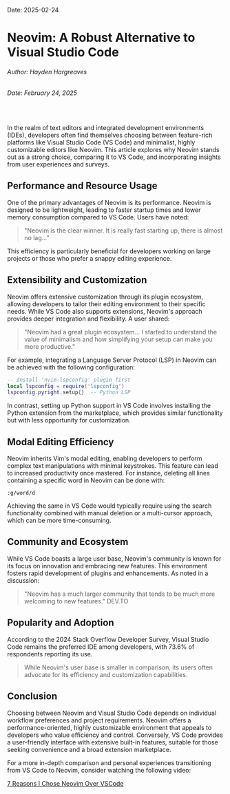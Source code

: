Date: 2025-02-24
# Neovim: A Robust Alternative to Visual Studio Code

###### Author: Hayden Hargreaves
###### Date: February 24, 2025

<br />

In the realm of text editors and integrated development environments (IDEs), developers often find themselves choosing between feature-rich platforms like Visual Studio Code (VS Code) and minimalist, highly customizable editors like Neovim. This article explores why Neovim stands out as a strong choice, comparing it to VS Code, and incorporating insights from user experiences and surveys.

## Performance and Resource Usage

One of the primary advantages of Neovim is its performance. Neovim is designed to be lightweight, leading to faster startup times and lower memory consumption compared to VS Code. Users have noted:

> "Neovim is the clear winner. It is really fast starting up, there is almost no lag..."

This efficiency is particularly beneficial for developers working on large projects or those who prefer a snappy editing experience.

## Extensibility and Customization

Neovim offers extensive customization through its plugin ecosystem, allowing developers to tailor their editing environment to their specific needs. While VS Code also supports extensions, Neovim's approach provides deeper integration and flexibility. A user shared:

> "Neovim had a great plugin ecosystem... I started to understand the value of minimalism and how simplifying your setup can make you more productive."

For example, integrating a Language Server Protocol (LSP) in Neovim can be achieved with the following configuration:

```lua
-- Install 'nvim-lspconfig' plugin first
local lspconfig = require('lspconfig')
lspconfig.pyright.setup{}  -- Python LSP
```

In contrast, setting up Python support in VS Code involves installing the Python extension from the marketplace, which provides similar functionality but with less opportunity for customization.

## Modal Editing Efficiency

Neovim inherits Vim's modal editing, enabling developers to perform complex text manipulations with minimal keystrokes. This feature can lead to increased productivity once mastered. For instance, deleting all lines containing a specific word in Neovim can be done with:

```vim
:g/word/d
```

Achieving the same in VS Code would typically require using the search functionality combined with manual deletion or a multi-cursor approach, which can be more time-consuming.

## Community and Ecosystem

While VS Code boasts a large user base, Neovim's community is known for its focus on innovation and embracing new features. This environment fosters rapid development of plugins and enhancements. As noted in a discussion:

> "Neovim has a much larger community that tends to be much more welcoming to new features." 
> DEV.TO

## Popularity and Adoption

According to the 2024 Stack Overflow Developer Survey, Visual Studio Code remains the preferred IDE among developers, with 73.6% of respondents reporting its use. 
> While Neovim's user base is smaller in comparison, its users often advocate for its efficiency and customization capabilities.

## Conclusion

Choosing between Neovim and Visual Studio Code depends on individual workflow preferences and project requirements. Neovim offers a performance-oriented, highly customizable environment that appeals to developers who value efficiency and control. Conversely, VS Code provides a user-friendly interface with extensive built-in features, suitable for those seeking convenience and a broad extension marketplace.

For a more in-depth comparison and personal experiences transitioning from VS Code to Neovim, consider watching the following video:

[7 Reasons I Chose Neovim Over VSCode](https://www.youtube.com/watch?v=vjzp_IpD61Y)
